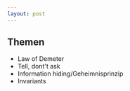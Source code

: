 ```yaml
---
layout: post
---
```

Themen
------

* Law of Demeter
* Tell, dont't ask
* Information hiding/Geheimnisprinzip
* Invariants
